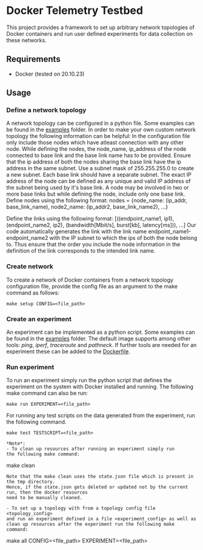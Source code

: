 # Docker Telemetry Testbed
This project provides a framework to set up arbitrary network topologies of
Docker containers and run user defined experiments for data collection on these networks.

## Requirements

- Docker (tested on 20.10.23)

## Usage

### Define a network topology
A network topology can be configured in a python file. Some examples
can be found in the [examples](examples)
folder. 
In order to make your own custom network topology the following information can be helpful:
In the configuration file only include those nodes which have atleast connection with any other node.
While defining the nodes, the node_name, ip_address of the node connected to base link and the base link name has to be provided. Ensure that the ip address of both the nodes sharing the base link have the ip address in the same subnet. 
Use a subnet mask of 255.255.255.0 to create a new subnet. Each base link should have a separate subnet. The exact IP
address of the node can be defined as any unique and valid IP address of the subnet being used by it's base link.
A node may be involved in two or more base links but while defining the node, include only one base link.
Define nodes using the following format: 
nodes = {node_name: (ip_addr, base_link_name), node2_name: (ip_addr2, base_link_name2), ...}

Define the links using the following format:
[((endpoint_name1, ip1), (endpoint_name2, ip2), (bandwidth[Mbit/s], burst[kb], latency[ms])), ...]
Our code automatically generates the link with the link name endpoint_name1-endpoint_name2 with the IP subnet to which 
the ips of both the node belong to. Thus ensure that the order you include the node information in the definition of 
the link corresponds to the intended link name.

### Create network
To create a network of Docker containers from a network topology
configuration file, provide the config file as an argument to the
make command as follows:
```
make setup CONFIG=<file_path>
```

### Create an experiment
An experiment can be implemented as a python script. Some examples
can be found in the [examples](examples)
folder. The default image supports among other tools: 
*ping*, *iperf*, *traceroute* and *pathneck*. If further tools
are needed for an experiment these can be added to the 
[Dockerfile](Dockerfile).

### Run experiment
To run an experiment simply run the python script that defines
the experiment on the system with Docker installed and running.
The following make command can also be run:
```
make run EXPERIMENT=<file_path> 
```
For running any test scripts on the data generated from the experiment,
run the following command.
```
make test TESTSCRIPT=<file_path>

*Note*: 
- To clean up resources after running an experiment simply run
the following make command:
```
make clean
```
Note that the make clean uses the state.json file which is present in the tmp directory.
Hence, if the state.json gets deleted or updated not by the current run, then the docker resources
need to be manually cleaned.

- To set up a topology with from a topology config file <topology_config>
and run an experiment defined in a file <experiment_config> as well as
clean up resources after the experiment run the following make command:
```
make all CONFIG=<file_path> EXPERIMENT=<file_path>
```